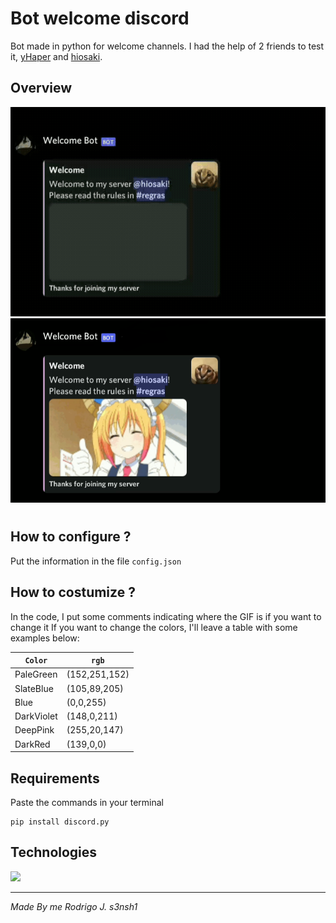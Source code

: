 # Bot welcome discord

Bot made in python for welcome channels.
I had the help of 2 friends to test it, [yHaper](https://github.com/yHaper) and [hiosaki](https://github.com/Senkyn).

## Overview

<img src="image/bot_embed.gif">
<img src="image/embed_bot.png">

#

## How to configure ?

Put the information in the file ```config.json```

## How to costumize ?
In the code, I put some comments indicating where the GIF is if you want to change it
If you want to change the colors, I'll leave a table with some examples below:


| `Color`   | `rgb` |
| ----------|--------|
| PaleGreen | (152,251,152) |
| SlateBlue | (105,89,205) |
| Blue | (0,0,255) |
| DarkViolet | (148,0,211) |
| DeepPink | (255,20,147) |
| DarkRed | (139,0,0) |

## Requirements

Paste the commands in your terminal

```
pip install discord.py
```

## Technologies

<img src="http://ForTheBadge.com/images/badges/made-with-python.svg">

___

_Made By me Rodrigo J. s3nsh1_
